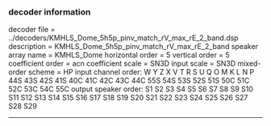 
### decoder information 
decoder file = ../decoders/KMHLS_Dome_5h5p_pinv_match_rV_max_rE_2_band.dsp
description = KMHLS_Dome_5h5p_pinv_match_rV_max_rE_2_band
speaker array name = KMHLS_Dome
horizontal order   = 5
vertical order     = 5
coefficient order  = acn
coefficient scale  = SN3D
input scale        = SN3D
mixed-order scheme = HP
input channel order: W Y Z X V T R S U Q O M K L N P 44S 43S 42S 41S 40C 41C 42C 43C 44C 55S 54S 53S 52S 51S 50C 51C 52C 53C 54C 55C 
output speaker order: S1 S2 S3 S4 S5 S6 S7 S8 S9 S10 S11 S12 S13 S14 S15 S16 S17 S18 S19 S20 S21 S22 S23 S24 S25 S26 S27 S28 S29 

---

